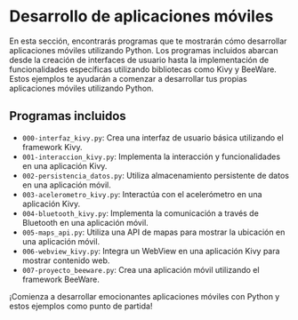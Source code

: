 # Desarrollo de aplicaciones móviles

En esta sección, encontrarás programas que te mostrarán cómo desarrollar aplicaciones móviles utilizando Python. Los programas incluidos abarcan desde la creación de interfaces de usuario hasta la implementación de funcionalidades específicas utilizando bibliotecas como Kivy y BeeWare. Estos ejemplos te ayudarán a comenzar a desarrollar tus propias aplicaciones móviles utilizando Python.

## Programas incluidos

- `000-interfaz_kivy.py`: Crea una interfaz de usuario básica utilizando el framework Kivy.
- `001-interaccion_kivy.py`: Implementa la interacción y funcionalidades en una aplicación Kivy.
- `002-persistencia_datos.py`: Utiliza almacenamiento persistente de datos en una aplicación móvil.
- `003-acelerometro_kivy.py`: Interactúa con el acelerómetro en una aplicación Kivy.
- `004-bluetooth_kivy.py`: Implementa la comunicación a través de Bluetooth en una aplicación móvil.
- `005-maps_api.py`: Utiliza una API de mapas para mostrar la ubicación en una aplicación móvil.
- `006-webview_kivy.py`: Integra un WebView en una aplicación Kivy para mostrar contenido web.
- `007-proyecto_beeware.py`: Crea una aplicación móvil utilizando el framework BeeWare.

¡Comienza a desarrollar emocionantes aplicaciones móviles con Python y estos ejemplos como punto de partida!
